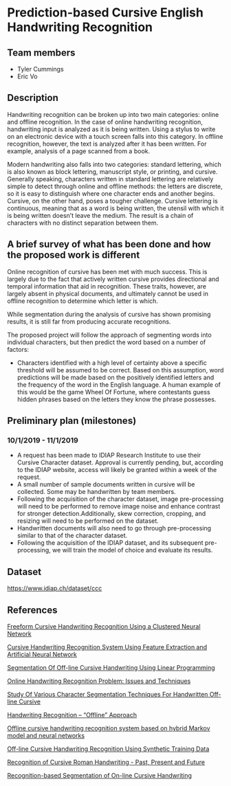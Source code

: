 # Prediction-based Cursive English Handwriting Recognition

## Team members

- Tyler Cummings
- Eric Vo

## Description

Handwriting recognition can be broken up into two main categories: online and offline recognition. In the case of online handwriting recognition, handwriting input is analyzed as it is being written. Using a stylus to write on an electronic device with a touch screen falls into this category. In offline recognition, however, the text is analyzed after it has been written. For example, analysis of a page scanned from a book. 

Modern handwriting also falls into two categories: standard lettering, which is also known as block lettering, manuscript style, or printing, and cursive. Generally speaking, characters written in standard lettering are relatively simple to detect through online and offline methods: the letters are discrete, so it is easy to distinguish where one character ends and another begins. Cursive, on the other hand, poses a tougher challenge. Cursive lettering is continuous, meaning that as a word is being written, the utensil with which it is being written doesn’t leave the medium. The result is a chain of characters with no distinct separation between them. 

## A brief survey of what has been done and how the proposed work is different

Online recognition of cursive has been met with much success. This is largely due to the fact that actively written cursive provides directional and temporal information that aid in recognition. These traits, however, are largely absent in physical documents, and ultimately cannot be used in offline recognition to determine which letter is which. 

While segmentation during the analysis of cursive has shown promising results, it is still far from producing accurate recognitions.

The proposed project will follow the approach of segmenting words into individual characters, but then predict the word based on a number of factors: 
- Characters identified with a high level of certainty above a specific threshold will be assumed to be correct. Based on this assumption, word predictions will be made based on the positively identified letters and the frequency of the word in the English language. A human example of this would be the game Wheel Of Fortune, where contestants guess hidden phrases based on the letters they know the phrase possesses.

## Preliminary plan (milestones)

### 10/1/2019 - 11/1/2019

- A request has been made to IDIAP Research Institute to use their Cursive Character dataset. Approval is currently pending, but, according to the IDIAP website, access will likely be granted within a week of the request.
- A small number of sample documents written in cursive will be collected. Some may be handwritten by team members. 
- Following the acquisition of the character dataset, image pre-processing will need to be performed to remove image noise and enhance contrast for stronger detection.Additionally, skew correction, cropping, and resizing will need to be performed on the dataset.
- Handwritten documents will also need to go through pre-processing similar to that of the character dataset.
- Following the acquisition of the IDIAP dataset, and its subsequent pre-processing, we will train the model of choice and evaluate its results. 

## Dataset

https://www.idiap.ch/dataset/ccc

## References

[Freeform Cursive Handwriting Recognition Using a Clustered Neural Network](https://digital.library.unt.edu/ark:/67531/metadc804845/#description-content-main)

[Cursive Handwriting Recognition System Using Feature Extraction and Artificial Neural Network](https://pdfs.semanticscholar.org/8292/26f8c745645802b7d76ef3587b1c389cc173.pdf)

[Segmentation Of Off-line Cursive Handwriting Using Linear Programming](https://www.sciencedirect.com/science/article/abs/pii/S0031320398000818)

[Online Handwriting Recognition Problem: Issues and Techniques](https://pdfs.semanticscholar.org/f957/3acd8405b5c594314491dedfbeb3bf40750f.pdf)

[Study Of Various Character Segmentation Techniques For Handwritten Off-line Cursive](https://www.semanticscholar.org/paper/STUDY-OF-VARIOUS-CHARACTER-SEGMENTATION-TECHNIQUES-Kaur-Baghla/183ed0b8d77773c22e1f5f455256427b654b2d09)

[Handwriting Recognition – “Offline” Approach](https://cs.stanford.edu/people/adityaj/HandwritingRecognition.pdf)

[Offline cursive handwriting recognition system based on hybrid Markov model and neural networks](https://www.semanticscholar.org/paper/Offline-cursive-handwriting-recognition-system-on-Tay-Khalid/8476059c0d810e252249feffc21c2ea55ee8ee43)

[Off-line Cursive Handwriting Recognition Using Synthetic Training Data](http://citeseerx.ist.psu.edu/viewdoc/download?doi=10.1.1.92.9920&rep=rep1&type=pdf)

[Recognition of Cursive Roman Handwriting - Past, Present and Future](http://citeseerx.ist.psu.edu/viewdoc/download?doi=10.1.1.1.1763&rep=rep1&type=pdf)

[Recognition-based Segmentation of On-line Cursive Handwriting](https://pdfs.semanticscholar.org/2313/9cf6228053980eeffd42573c61fe5d658004.pdf)
